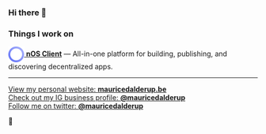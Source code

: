 ### Hi there 👋

### Things I work on

[<img src="https://github.com/nos/visual-identity/blob/master/nos%20logo.png" width="32" height="32" align="center"> **nOS Client**](https://github.com/nos/client) — All-in-one platform for building, publishing, and discovering decentralized apps.

---

[View my personal website: **mauricedalderup.be**](https://mauricedalderup.be/)  
[Check out my IG business profile: **@mauricedalderup**](https://www.instagram.com/mauricedalderup/)  
[Follow me on twitter: **@mauricedalderup**](https://twitter.com/mauricedalderup)  


👋

<!--
**DalderupMaurice/DalderupMaurice** is a ✨ _special_ ✨ repository because its `README.md` (this file) appears on your GitHub profile.

Here are some ideas to get you started:

- 🔭 I’m currently working on ...
- 🌱 I’m currently learning ...
- 👯 I’m looking to collaborate on ...
- 🤔 I’m looking for help with ...
- 💬 Ask me about ...
- 📫 How to reach me: ...
- 😄 Pronouns: ...
- ⚡ Fun fact: ...
-->
